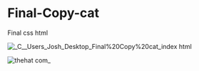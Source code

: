# Final-Copy-cat
Final css html



![_C__Users_Josh_Desktop_Final%20Copy%20cat_index html](https://user-images.githubusercontent.com/116195693/211684291-83f1b0e5-e4be-4eb9-aec7-eade1f819499.png)


![thehat com_](https://user-images.githubusercontent.com/116195693/211684031-f50c1373-ecff-4e7c-bf44-f9bfaf7014fe.png)

